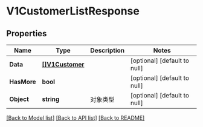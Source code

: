 # V1CustomerListResponse

## Properties
Name | Type | Description | Notes
------------ | ------------- | ------------- | -------------
**Data** | [**[]V1Customer**](v1Customer.md) |  | [optional] [default to null]
**HasMore** | **bool** |  | [optional] [default to null]
**Object** | **string** | 对象类型 | [optional] [default to null]

[[Back to Model list]](../README.md#documentation-for-models) [[Back to API list]](../README.md#documentation-for-api-endpoints) [[Back to README]](../README.md)


